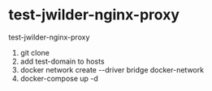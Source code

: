 # test-jwilder-nginx-proxy
test-jwilder-nginx-proxy
1. git clone
2. add test-domain to hosts
3. docker network create --driver bridge docker-network
4. docker-compose up -d
